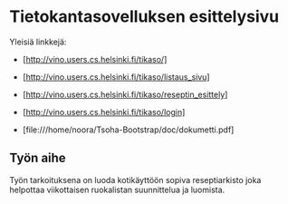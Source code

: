 # Tietokantasovelluksen esittelysivu

Yleisiä linkkejä:

* [http://vino.users.cs.helsinki.fi/tikaso/]
* [http://vino.users.cs.helsinki.fi/tikaso/listaus_sivu]
* [http://vino.users.cs.helsinki.fi/tikaso/reseptin_esittely]
* [http://vino.users.cs.helsinki.fi/tikaso/login]

* [file:///home/noora/Tsoha-Bootstrap/doc/dokumetti.pdf]

## Työn aihe

Työn tarkoituksena on luoda kotikäyttöön sopiva reseptiarkisto joka helpottaa viikottaisen ruokalistan suunnittelua ja luomista.
